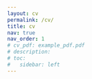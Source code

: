 ```yaml
---
layout: cv
permalink: /cv/
title: cv
nav: true
nav_order: 1
# cv_pdf: example_pdf.pdf
# description: 
# toc:
#   sidebar: left
---
```

